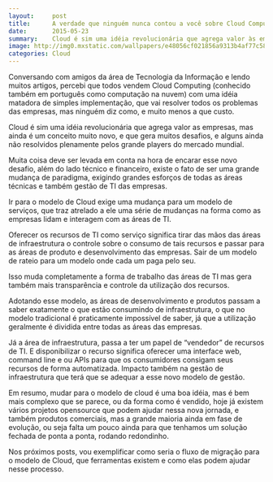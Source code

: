 ```yaml
---
layout:     post
title:      A verdade que ninguém nunca contou a você sobre Cloud Computing
date:       2015-05-23
summary:    Cloud é sim uma idéia revolucionária que agrega valor às empresas, mas ainda é um conceito muito novo, e que gera muitos desafios, e alguns ainda não resolvidos plenamente pelos grande players do mercado mundial.
image: http://img0.mxstatic.com/wallpapers/e48056cf021856a9313b4af77c58a547_large.jpeg
categories: Cloud
---
```


Conversando com amigos da área de Tecnologia da Informação e lendo muitos artigos, percebi que todos vendem Cloud Computing (conhecido também em português como computação na nuvem) com uma idéia matadora de simples implementação, que vai resolver todos os problemas das empresas, mas ninguém diz como, e muito menos a que custo.

Cloud é sim uma idéia revolucionária que agrega valor as empresas, mas ainda é um conceito muito novo, e que gera muitos desafios, e alguns ainda não resolvidos plenamente pelos grande players do mercado mundial.

Muita coisa deve ser levada em conta na hora de encarar esse novo desafio, além do lado técnico e financeiro, existe o fato de ser uma grande mudança de paradigma, exigindo grandes esforços de todas as áreas técnicas e também gestão de TI das empresas.

Ir para o modelo de Cloud exige uma mudança para um modelo de serviços, que traz atrelado a ele uma série de mudanças na forma como as empresas lidam e interagem com as áreas de TI.

Oferecer os recursos de TI como serviço significa tirar das mãos das áreas de infraestrutura o controle sobre o consumo de tais recursos e passar para as áreas de produto e desenvolvimento das empresas. Sair de um modelo de rateio para um modelo onde cada um paga pelo seu.

Isso muda completamente a forma de trabalho das áreas de TI mas gera também mais transparência e controle da utilização dos recursos.

Adotando esse modelo, as áreas de desenvolvimento e produtos passam a saber exatamente o que estão consumindo de infraestrutura, o que no modelo tradicional é praticamente impossível de saber, já que a utilização geralmente é dividida entre todas as áreas das empresas.

Já a área de infraestrutura, passa a ter um papel de “vendedor” de recursos de TI. E disponibilizar o recurso significa oferecer uma interface web, command line e ou APIs para que os consumidores consigam seus recursos de forma automatizada. Impacto também na gestão de infraestrutura que terá que se adequar a esse novo modelo de gestão.

Em resumo, mudar para o modelo de cloud é uma boa idéia, mas é bem mais complexo que se parece, ou da forma como é vendido, hoje já existem vários projetos opensource que podem ajudar nessa nova jornada, e também produtos comerciais, mas a grande maioria ainda em fase de evolução, ou seja falta um pouco ainda para que tenhamos um solução fechada de ponta a ponta, rodando redondinho.

Nos próximos posts, vou exemplificar como seria o fluxo de migração para o modelo de Cloud, que ferramentas existem e como elas podem ajudar nesse processo.